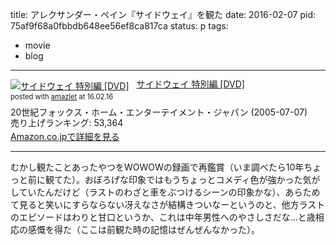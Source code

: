 title: アレクサンダー・ペイン『サイドウェイ』を観た
date: 2016-02-07
pid: 75af9f68a0fbbdb648ee56ef8ca817ca
status: p
tags:
- movie
- blog
---

<div class="amazlet-box" style="margin-bottom:0px;"><div class="amazlet-image" style="float:left;margin:0px 12px 1px 0px;"><a href="http://www.amazon.co.jp/exec/obidos/ASIN/B0007TW7VY/dotimpact-22/ref=nosim/" name="amazletlink" target="_blank"><img src="http://ecx.images-amazon.com/images/I/51END7PA2DL._SL160_.jpg" alt="サイドウェイ 特別編 [DVD]" style="border: none;" /></a></div><div class="amazlet-info" style="line-height:120%; margin-bottom: 10px"><div class="amazlet-name" style="margin-bottom:10px;line-height:120%"><a href="http://www.amazon.co.jp/exec/obidos/ASIN/B0007TW7VY/dotimpact-22/ref=nosim/" name="amazletlink" target="_blank">サイドウェイ 特別編 [DVD]</a><div class="amazlet-powered-date" style="font-size:80%;margin-top:5px;line-height:120%">posted with <a href="http://www.amazlet.com/" title="amazlet" target="_blank">amazlet</a> at 16.02.16</div></div><div class="amazlet-detail">20世紀フォックス・ホーム・エンターテイメント・ジャパン (2005-07-07)<br />売り上げランキング: 53,364<br /></div><div class="amazlet-sub-info" style="float: left;"><div class="amazlet-link" style="margin-top: 5px"><a href="http://www.amazon.co.jp/exec/obidos/ASIN/B0007TW7VY/dotimpact-22/ref=nosim/" name="amazletlink" target="_blank">Amazon.co.jpで詳細を見る</a></div></div></div><div class="amazlet-footer" style="clear: left"></div></div>

---- 

むかし観たことあったやつをWOWOWの録画で再鑑賞（いま調べたら10年ちょっと前に観てた）。おぼろげな印象ではもうちょっとコメディ色が強かった気がしていたんだけど（ラストのわざと車をぶつけるシーンの印象かな）、あらためて見ると笑いにすらならない冴えなさが結構きついなーというのと、他方ラストのエピソードはわりと甘口というか、これは中年男性へのやさしさだな…と歳相応の感慨を得た（ここは前観た時の記憶はぜんぜんなかった）。